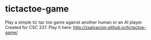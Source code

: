 # tictactoe-game
Play a simple tic tac toe game against another human or an AI player.
Created for CSC 337. Play it here: http://zsalvacion.github.io/tictactoe-game/
